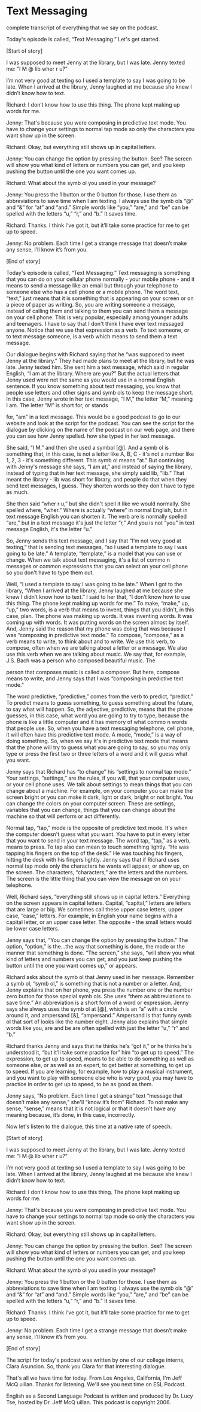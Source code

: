 # Text Messaging

complete transcript of everything that we say on the podcast. 

Today's episode is called, “Text Messaging.”  Let's get started. 

[Start of story] 

I was supposed to meet Jenny at the library, but I was late.  Jenny texted me: “I M @ lib wher r u?” 

I’m not very good at texting so I used a template to say I was going to be late. When I arrived at the library, Jenny laughed at me because she knew I didn’t know how to text. 

Richard:  I don’t know how to use this thing.  The phone kept making up words for me. 

Jenny:  That's because you were composing in predictive text mode.  You have to change your settings to normal tap mode so only the characters you want show up in the screen. 

Richard:  Okay, but everything still shows up in capital letters. 

 Jenny:  You can change the option by pressing the button.  See?  The screen will show you what kind of letters or numbers you can get, and you keep pushing the button until the one you want comes up. 

Richard:  What about the symb ol you used in your message? 

Jenny:  You press the 1 button or the 0 button for those.  I use them as abbreviations to save time when I am texting.  I always use the symb ols “@” and “&” for “at” and “and.”  Simple words like “you,” “are,” and “be” can be spelled with the letters “u,” “r,” and “b.”  It saves time. 

Richard:  Thanks.  I think I’ve got it, but it’ll take some practice for me to get up to speed. 

Jenny:  No problem.  Each time I get a strange message that doesn’t make any sense, I’ll know it’s from you.   

[End of story] 

Today's episode is called, “Text Messaging.”  Text messaging is something that you can do on your cellular phone normally - your mobile phone - and it means to send a message like an email but through your telephone to someone else who has a cell phone or a mobile phone.  The word text, “text,” just means that it is something that is appearing on your screen or on a piece of paper as writing. So, you are writing someone a message, instead of calling them and talking to them you can send them a message on your cell phone.  This is very popular, especially among younger adults and teenagers.  I have to say that I don't think I have ever text messaged anyone.  Notice that we use that expression as a verb. To text someone, or to text message someone, is a verb which means to send them a text message. 

Our dialogue begins with Richard saying that he “was supposed to meet Jenny at the library.”  They had made plans to meet at the library, but he was late.  Jenny texted him.  She sent him a text message, which said in regular English, “I am at the library.  Where are you?”  But the actual letters that Jenny used were not the same as you would use in a normal English sentence.  If you know something about text messaging, you know that people use letters and other signs and symb ols to keep the message short.  In this case, Jenny wrote in her text message, “I M,” the letter “M,” meaning I am.  The letter “M” is short for, or stands  

 for, “am” in a text message.  This would be a good podcast to go to our website and look at the script for the podcast.  You can see the script for the dialogue by clicking on the name of the podcast on our web page, and there you can see how Jenny spelled. how she typed in her text message.   

She said, “I M,” and then she used a symbol [@].  And a symb ol is something that, in this case, is not a letter like A, B, C - it's not a number like 1, 2, 3 - it's something different.  This symb ol means “at.”  But continuing with Jenny's message she says, “I am at,” and instead of saying the library, instead of typing that in her text message, she simply said lib, “lib.”  That meant the library - lib was short for library, and people do that when they send text messages, I guess. They shorten words so they don't have to type as much. 

She then said “wher r u,” but she didn't spell it like we would normally.  She spelled where, “wher.”  Where is actually “where” in normal English, but in text message English you can shorten it.  The verb are is normally spelled “are,” but in a text message it's just the letter “r,”  And you is not “you” in text message English, it's the letter “u.”   

So, Jenny sends this text message, and I say that “I’m not very good at texting,” that is sending text messages, “so I used a template to say I was going to be late.”  A template, “template,” is a model that you can use or change.  When we talk about text messaging, it's a list of commo n messages or common expressions that you can select on your cell phone so you don't have to type them out. 

Well, “I used a template to say I was going to be late.”  When I got to the library, “When I arrived at the library, Jenny laughed at me because she knew I didn’t know how to text.”  I said to her that, “I don’t know how to use this thing.  The phone kept making up words for me.”  To make, “make,” up, “up,” two words, is a verb that means to invent, things that you didn't, in this case, plan.  The phone was making up words.  It was inventing words.  It was coming up with words.  It was putting words on the screen almost by itself.  And, Jenny said the reason that my phone was doing that was because I was “composing in predictive text mode.”  To compose, “compose,” as a verb means to write, to think about and to write.  We use this verb, to compose, often when we are talking about a letter or a message.  We also use this verb when we are talking about music.  We say that, for example, J.S. Bach was a person who composed beautiful music.  The  

 person that composes music is called a composer.  But here, compose means to write, and Jenny says that I was “composing in predictive text mode.” 

The word predictive, “predictive,” comes from the verb to predict, “predict.”  To predict means to guess something, to guess something about the future, to say what will happen.  So, the adjective, predictive, means that the phone guesses, in this case, what word you are going to try to type, because the phone is like a little computer and it has memory of what commo n words that people use.  So, when you have a text messaging telephone, cell phone, it will often have this predictive text mode.  A mode, “mode,” is a way of doing something.  So, when we say it's in predictive text mode that means that the phone will try to guess what you are going to say, so you may only type or press the first two or three letters of a word and it will guess what you want. 

Jenny says that Richard has “to change” his “settings to normal tap mode.”  Your settings, “settings,” are the rules, if you will, that your computer uses, or your cell phone uses.  We talk about settings to mean things that you can change about a machine.  For example, on your computer you can make the screen bright or you can make it dark, light or dark, bright or not bright.  You can change the colors on your computer screen.  These are settings, variables that you can change, things that you can change about the machine so that will perform or act differently. 

Normal tap, “tap,” mode is the opposite of predictive text mode.  It's when the computer doesn't guess what you want.  You have to put in every letter that you want to send in your text message.  The word tap, “tap,” as a verb, means to press.  To tap also can mean to touch something lightly.  “He was tapping his fingers on the top of the desk.”  He was touching his fingers, hitting the desk with his fingers lightly.  Jenny says that if Richard uses normal tap mode only the characters he wants will appear, or show up, on the screen.  The characters, “characters,” are the letters and the numbers.  The screen is the little thing that you can view the message on on your telephone. 

Well, Richard says, “everything still shows up in capital letters.” Everything on the screen appears in capital letters.  Capital, “capital,” letters are letters that are large or big.  We sometimes call these upper case letters, upper case, “case,” letters.  For example, in English your name begins with a capital letter, or an upper case letter.  The opposite - the small letters would be lower case letters. 

 Jenny says that, “You can change the option by pressing the button.”  The option, “option,” is the...the way that something is done, the mode or the manner that something is done.  “The screen,” she says, “will show you what kind of letters and numbers you can get, and you just keep pushing the button until the one you want comes up,” or appears. 

Richard asks about the symb ol that Jenny used in her message.  Remember a symb ol, “symb ol,” is something that is not a number or a letter.  And, Jenny explains that on her phone, you press the number one or the number zero button for those special symb ols.  She uses “them as abbreviations to save time.”  An abbreviation is a short form of a word or expression.  Jenny says she always uses the symb ol at [@], which is an “a” with a circle around it, and ampersand [&], “ampersand.”  Ampersand is that funny symb ol that sort of looks like the number eight.  Jenny also explains that simple words like you, are and be are often spelled with just the letter “u,” “r” and “b.” 

Richard thanks Jenny and says that he thinks he's “got it,” or he thinks he's understood it, “but it’ll take some practice for” him “to get up to speed.”  The expression, to get up to speed, means to be able to do something as well as someone else, or as well as an expert, to get better at something, to get up to speed.  If you are learning, for example, how to play a musical instrument, and you want to play with someone else who is very good, you may have to practice in order to get up to speed, to be as good as them. 

Jenny says, “No problem.  Each time I get a strange” text “message that doesn’t make any sense,” she'll “know it’s from” Richard.  To not make any sense, “sense,” means that it is not logical or that it doesn't have any meaning because, it’s done, in this case, incorrectly. 

Now let's listen to the dialogue, this time at a native rate of speech. 

[Start of story] 

I was supposed to meet Jenny at the library, but I was late.  Jenny texted me: “I M @ lib wher r u?” 

I’m not very good at texting so I used a template to say I was going to be late. When I arrived at the library, Jenny laughed at me because she knew I didn’t know how to text.  

 Richard:  I don’t know how to use this thing.  The phone kept making up words for me. 

Jenny:  That's because you were composing in predictive text mode.  You have to change your settings to normal tap mode so only the characters you want show up in the screen. 

Richard:  Okay, but everything still shows up in capital letters. 

Jenny:  You can change the option by pressing the button.  See?  The screen will show you what kind of letters or numbers you can get, and you keep pushing the button until the one you want comes up. 

Richard:  What about the symb ol you used in your message? 

Jenny:  You press the 1 button or the 0 button for those.  I use them as abbreviations to save time when I am texting.  I always use the symb ols “@” and “&” for “at” and “and.”  Simple words like “you,” “are,” and “be” can be spelled with the letters “u,” “r,” and “b.”  It saves time. 

Richard:  Thanks.  I think I’ve got it, but it’ll take some practice for me to get up to speed. 

Jenny:  No problem.  Each time I get a strange message that doesn’t make any sense, I’ll know it’s from you.   

[End of story] 

The script for today's podcast was written by one of our college interns, Clara Asuncion.  So, thank you Clara for that interesting dialogue.   

That's all we have time for today.  From Los Angeles, California, I'm Jeff McQ uillan.  Thanks for listening.  We'll see you next time on ESL Podcast. 

English as a Second Language Podcast is written and produced by Dr. Lucy Tse, hosted by Dr. Jeff McQ uillan.  This podcast is copyright 2006.

